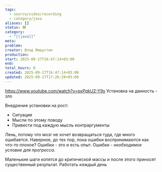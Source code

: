 ```yaml
---
tags:
  - source/video/recording
  - category/java
aliases: []
status: 🟦
category:
  - "[[java]]"
meta: 
problem: 
creator: Влад Мишустин
production: 
start: 2025-09-17T16:47:14+03:00
end: 
total_hours: 0
created: 2025-09-17T16:47:14+03:00
updated: 2025-09-17T17:26:29+03:00
---
```


https://www.youtube.com/watch?v=pxPqkU2-Y9s
Установка на данность - зло

Внедрение установки на рост:
- Ситуация
- Мысли по этому поводу
- Привести под каждую мысль контраргументы

Лень, потому что мозг не хочет возвращаться туда, где много ошибается. Наверное, до тех пор, пока ошибки воспринимаются как что-то плохое? Ошибки - это и есть опыт. Ошибки - *необходимое условие для прогресса*.

Маленькие шаги копятся до критической массы и после этого приносят существенный результат. Работать *каждый день*
